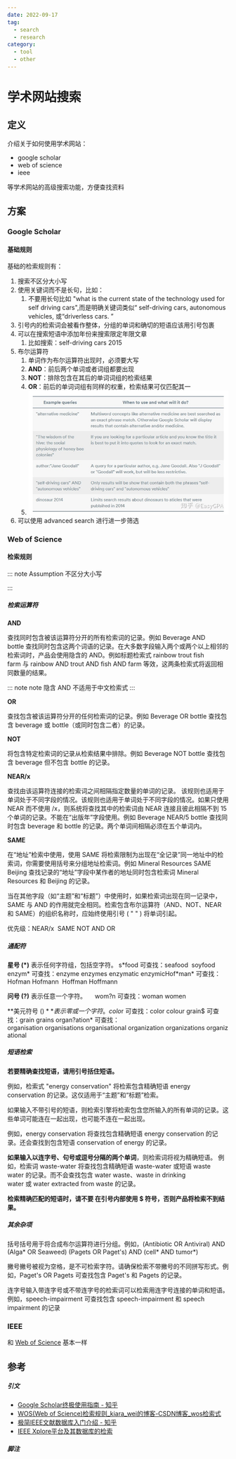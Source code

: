 ```yaml
---
date: 2022-09-17
tag:
  - search
  - research
category:
  - tool
  - other
---
```


# 学术网站搜索


## 定义

介绍关于如何使用学术网站：
- google scholar
- web of science
- ieee

等学术网站的高级搜索功能，方便查找资料

## 方案

### Google Scholar

#### 基础规则

基础的检索规则有：
1. 搜索不区分大小写
2. 使用关键词而不是长句，比如：
	1. 不要用长句比如 "what is the current state of the technology used for self driving cars",而是明确关键词类似“ self-driving cars, autonomous vehicles, 或“driverless cars. ”
3. 引号内的检索词会被看作整体，分组的单词和确切的短语应该用引号包裹
4. 可以在搜索短语中添加年份来搜索限定年限文章
	1. 比如搜索：self-driving cars 2015
5. 布尔运算符
	1. 单词作为布尔运算符出现时，必须要大写
	2. **AND**：前后两个单词或者词组都要出现
	3. **NOT**：排除包含在其后的单词词组的检索结果
	4. **OR**：前后的单词词组有同样的权重，检索结果可仅匹配其一
	5. ![Pasted image 20220917190130](./assets/Pasted-image-20220917190130.png)
6. 可以使用 advanced search 进行进一步筛选

### Web of Science

#### 检索规则

::: note Assumption
不区分大小写

:::



##### 检索运算符

**AND**

查找同时包含被该运算符分开的所有检索词的记录。例如 Beverage AND bottle 查找同时包含这两个词语的记录。在大多数字段输入两个或两个以上相邻的检索词时，产品会使用隐含的 AND。例如标题检索式 rainbow trout fish farm 与 rainbow AND trout AND fish AND farm 等效，这两条检索式将返回相同数量的结果。

::: note note
隐含 AND 不适用于中文检索式
:::


**OR**

查找包含被该运算符分开的任何检索词的记录。例如 Beverage OR bottle 查找包含 beverage 或 bottle（或同时包含二者）的记录。


**NOT**

将包含特定检索词的记录从检索结果中排除。例如 Beverage NOT bottle 查找包含 beverage 但不包含 bottle 的记录。

**NEAR/x**

查找由该运算符连接的检索词之间相隔指定数量的单词的记录。 该规则也适用于单词处于不同字段的情况。该规则也适用于单词处于不同字段的情况。如果只使用 NEAR 而不使用 /x，则系统将查找其中的检索词由 NEAR 连接且彼此相隔不到 15 个单词的记录。不能在“出版年”字段使用。例如 Beverage NEAR/5 bottle 查找同时包含 beverage 和 bottle 的记录。两个单词间相隔必须在五个单词内。

**SAME**

在“地址”检索中使用，使用 SAME 将检索限制为出现在“全记录”同一地址中的检索词，你需要使用括号来分组地址检索词。例如 Mineral Resources SAME Beijing 查找记录的“地址”字段中某作者的地址同时包含检索词 Mineral Resources 和 Beijing 的记录。

当在其他字段（如“主题”和“标题”）中使用时，如果检索词出现在同一记录中，SAME 与 AND 的作用就完全相同。检索包含布尔运算符（AND、NOT、NEAR 和 SAME）的组织名称时，应始终使用引号 ( " " ) 将单词引起。

优先级：NEAR/x  SAME NOT AND OR

##### 通配符

**星号 (\*)** 表示任何字符组，包括空字符。
s\*food 可查找：seafood  soyfood
enzym\* 可查找：enzyme enzymes enzymatic
enzymicHof\*man\* 可查找：Hofman Hofmann  Hoffman Hoffmann

**问号 (?)** 表示任意一个字符。    
wom?n 可查找：woman women

**美元符号 ($)** 表示零或一个字符。
colo$r 可查找：color colour
grain$ 可查找：grain grains
organ?ation\* 可查找：organisation organisations organisational organization organizations organizational

##### 短语检索

**若要精确查找短语，请用引号括住短语。**

例如，检索式 "energy conservation" 将检索包含精确短语 energy conservation 的记录。这仅适用于“主题”和“标题”检索。

如果输入不带引号的短语，则检索引擎将检索包含您所输入的所有单词的记录。这些单词可能连在一起出现，也可能不连在一起出现。

例如，energy conservation 将查找包含精确短语 energy conservation 的记录。还会查找到包含短语 conservation of energy 的记录。

**如果输入以连字号、句号或逗号分隔的两个单词**，则检索词将视为精确短语。
例如，检索词 waste-water 将查找包含精确短语 waste-water 或短语 waste water 的记录。而不会查找包含 water waste、waste in drinking water 或 water extracted from waste 的记录。

**检索精确匹配的短语时，请不要 在引号内部使用 $ 符号，否则产品将检索不到结果。**


##### 其余杂项

括号括号用于将合成布尔运算符进行分组。例如，(Antibiotic OR Antiviral) AND (Alga\* OR Seaweed)	(Pagets OR Paget's) AND (cell\* AND tumor\*)

撇号撇号被视为空格，是不可检索字符。请确保检索不带撇号的不同拼写形式。例如，Paget's OR Pagets 可查找包含 Paget's 和 Pagets 的记录。

连字号输入带连字号或不带连字号的检索词可以检索用连字号连接的单词和短语。例如，speech-impairment 可查找包含 speech-impairment 和 speech impairment 的记录

### IEEE

和 [Web of Science](./#web-of-science) 基本一样


## 参考

##### 引文

- [Google Scholar终极使用指南 - 知乎](https://zhuanlan.zhihu.com/p/107911957)
- [WOS(Web of Science)检索规则_kiara_wei的博客-CSDN博客_wos检索式](https://blog.csdn.net/kiara_wei/article/details/70145566)
- [极简IEEE文献数据库入门介绍 - 知乎](https://zhuanlan.zhihu.com/p/488761118)
- [IEEE Xplore平台及其数据库的检索](https://wjk.usst.edu.cn/2020/0507/c10162a219532/page.htm)

##### 脚注
